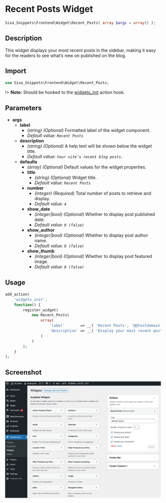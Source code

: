 # Recent Posts Widget

```php
Sixa_Snippets\Frontend\Widget\Recent_Posts( array $args = array() );
```

## Description

This widget displays your most recent posts in the sidebar, making it easy for the readers to see what’s new on published on the blog.

## Import

```php 
use Sixa_Snippets\Frontend\Widget\Recent_Posts;
```

!> **Note:** Should be hooked to the [widgets_init](http://developer.wordpress.org/reference/hooks/widgets_init/) action hook.

## Parameters

- **args**
    - **label**
        - *(string) (Optional)* Formatted label of the widget component.
		- *Default value: `Recent Posts`*
	- **description**
        - *(string) (Optional)* A help text will be shown below the widget title.
		- *Default value: `Your site’s recent blog posts.`*
	- **defaults**
		- *(array) (Optional)* Default values for the widget properties.
		- **title**
			- *(string) (Optional)* Widget title.
			- *Default value: `Recent Posts`*
		- **number**
			- *(integer) (Required)* Total number of posts to retrieve and display.
			- *Default value: `4`*
		- **show_date**
			- *(integer|bool) (Optional)* Whether to display post published date.
			- *Default value: `0 (false)`*
		- **show_author**
			- *(integer|bool) (Optional)* Whether to display post author name.
			- *Default value: `0 (false)`*
		- **show_thumb**
			- *(integer|bool) (Optional)* Whether to display post featured image.
			- *Default value: `0 (false)`*

## Usage

```php
add_action(
	'widgets_init',
	function() {
		register_widget(
			new Recent_Posts(
				array(
					'label'       => __( 'Recent Posts', '@@textdomain' ),
					'description' => __( 'Display your most recent posts in your sidebar.', '@@textdomain' ),
				)
			)
		);
	}
);
```

## Screenshot

![](../../assets/recent-posts-widget.png ':size=30%')